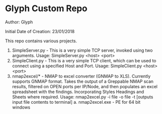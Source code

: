 # Glyph Custom Repo

Author: Glyph

Initial Date of Creation: 23/01/2018

This repo contains various projects.

1. SimpleServer.py - This is a very simple TCP server, invoked using two arguments.
  Usage: SimpleServer.py \<host\> \<port\>
2. SimpleClient.py - This is a very simple TCP client, which can be used to connect using a specified Host and Port. 
  Usage: SimpleClient.py \<host\> \<port\>
3. nmap2excel/* - NMAP to excel converter (GNMAP to XLS).  Currently supports GNMAP format. Takes the output of a Greppable NMAP scan results, filtered on OPEN ports per IP/Node, and then populates an excel spreadsheet with the findings.  Incorporating Styles Headings and Sheets where required.
  Usage: nmap2excel.py -i file -o file -t [outputs input file contents to terminal]
  a. nmap2excel.exe - PE for 64 bit windows
